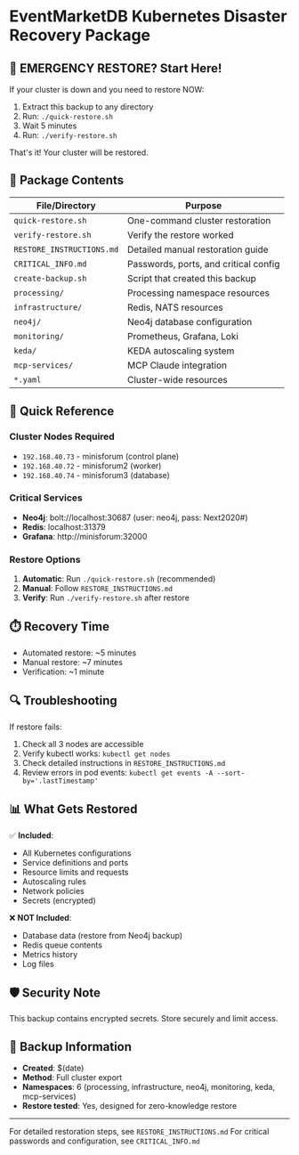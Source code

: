 # EventMarketDB Kubernetes Disaster Recovery Package

## 🚨 EMERGENCY RESTORE? Start Here!

If your cluster is down and you need to restore NOW:

1. Extract this backup to any directory
2. Run: `./quick-restore.sh`
3. Wait 5 minutes
4. Run: `./verify-restore.sh`

That's it! Your cluster will be restored.

## 📁 Package Contents

| File/Directory | Purpose |
|----------------|---------|
| `quick-restore.sh` | One-command cluster restoration |
| `verify-restore.sh` | Verify the restore worked |
| `RESTORE_INSTRUCTIONS.md` | Detailed manual restoration guide |
| `CRITICAL_INFO.md` | Passwords, ports, and critical config |
| `create-backup.sh` | Script that created this backup |
| `processing/` | Processing namespace resources |
| `infrastructure/` | Redis, NATS resources |
| `neo4j/` | Neo4j database configuration |
| `monitoring/` | Prometheus, Grafana, Loki |
| `keda/` | KEDA autoscaling system |
| `mcp-services/` | MCP Claude integration |
| `*.yaml` | Cluster-wide resources |

## 🎯 Quick Reference

### Cluster Nodes Required
- `192.168.40.73` - minisforum (control plane)
- `192.168.40.72` - minisforum2 (worker)
- `192.168.40.74` - minisforum3 (database)

### Critical Services
- **Neo4j**: bolt://localhost:30687 (user: neo4j, pass: Next2020#)
- **Redis**: localhost:31379
- **Grafana**: http://minisforum:32000

### Restore Options
1. **Automatic**: Run `./quick-restore.sh` (recommended)
2. **Manual**: Follow `RESTORE_INSTRUCTIONS.md`
3. **Verify**: Run `./verify-restore.sh` after restore

## ⏱️ Recovery Time

- Automated restore: ~5 minutes
- Manual restore: ~7 minutes
- Verification: ~1 minute

## 🔍 Troubleshooting

If restore fails:
1. Check all 3 nodes are accessible
2. Verify kubectl works: `kubectl get nodes`
3. Check detailed instructions in `RESTORE_INSTRUCTIONS.md`
4. Review errors in pod events: `kubectl get events -A --sort-by='.lastTimestamp'`

## 📊 What Gets Restored

✅ **Included**:
- All Kubernetes configurations
- Service definitions and ports
- Resource limits and requests
- Autoscaling rules
- Network policies
- Secrets (encrypted)

❌ **NOT Included**:
- Database data (restore from Neo4j backup)
- Redis queue contents
- Metrics history
- Log files

## 🛡️ Security Note

This backup contains encrypted secrets. Store securely and limit access.

## 📝 Backup Information

- **Created**: $(date)
- **Method**: Full cluster export
- **Namespaces**: 6 (processing, infrastructure, neo4j, monitoring, keda, mcp-services)
- **Restore tested**: Yes, designed for zero-knowledge restore

---

For detailed restoration steps, see `RESTORE_INSTRUCTIONS.md`
For critical passwords and configuration, see `CRITICAL_INFO.md`